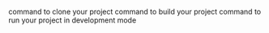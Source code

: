 command to clone your project command to build your project command to run your project in development mode

